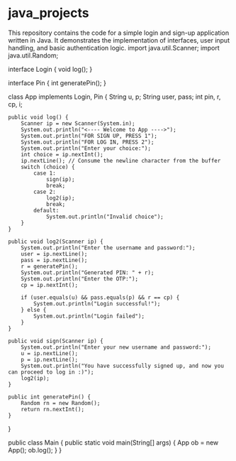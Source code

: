 # java_projects
This repository contains the code for a simple login and sign-up application written in Java. It demonstrates the implementation of interfaces, user input handling, and basic authentication logic.
import java.util.Scanner;
import java.util.Random;

interface Login {
    void log();
}

interface Pin {
    int generatePin();
}

class App implements Login, Pin {
    String u, p;
    String user, pass;
    int pin, r, cp, i;

    public void log() {
        Scanner ip = new Scanner(System.in);
        System.out.println("<---- Welcome to App ---->");
        System.out.println("FOR SIGN UP, PRESS 1");
        System.out.println("FOR LOG IN, PRESS 2");
        System.out.println("Enter your choice:");
        int choice = ip.nextInt();
        ip.nextLine(); // Consume the newline character from the buffer
        switch (choice) {
            case 1:
                sign(ip);
                break;
            case 2:
                log2(ip);
                break;
            default:
                System.out.println("Invalid choice");
        }
    }

    public void log2(Scanner ip) {
        System.out.println("Enter the username and password:");
        user = ip.nextLine();
        pass = ip.nextLine();
        r = generatePin();
        System.out.println("Generated PIN: " + r);
        System.out.println("Enter the OTP:");
        cp = ip.nextInt();

        if (user.equals(u) && pass.equals(p) && r == cp) {
            System.out.println("Login successful!");
        } else {
            System.out.println("Login failed");
        }
    }

    public void sign(Scanner ip) {
        System.out.println("Enter your new username and password:");
        u = ip.nextLine();
        p = ip.nextLine();
        System.out.println("You have successfully signed up, and now you can proceed to log in :)");
        log2(ip);
    }

    public int generatePin() {
        Random rn = new Random();
        return rn.nextInt();
    }
}

public class Main {
    public static void main(String[] args) {
        App ob = new App();
        ob.log();
    }
}
